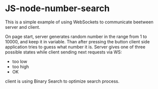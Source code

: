 # JS-node-number-search

This is a simple example of using WebSockets to communicate beetween server and client.

On page start, server generates random number in the range from 1 to 10000, and keep it in variable. Than after pressing the button 
client side application tries to guess what number it is. Server gives one of three possible states while client sending next requests 
via WS:
- too low
- too high
- OK

client is using Binary Search to optimize search process.

